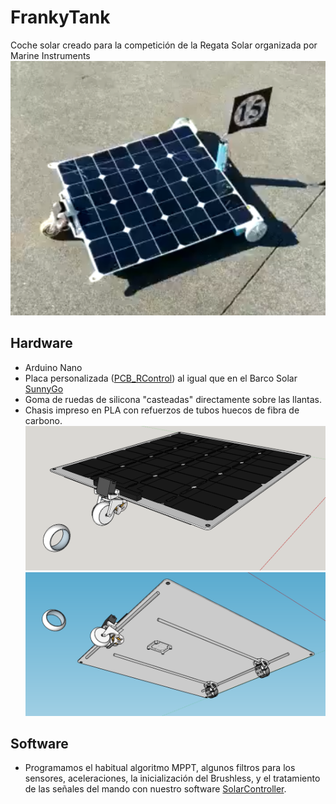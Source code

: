 # FrankyTank

Coche solar creado para la competición de la Regata Solar organizada por Marine Instruments
![FrankyTank 2019](./images/FrankyTank_2019_finish.png)

## Hardware
- Arduino Nano
- Placa personalizada ([PCB_RControl](https://github.com/OPRobots/PCB_RControl)) al igual que en el Barco Solar [SunnyGo](https://github.com/OPRobots/SunnyGo)
- Goma de ruedas de silicona "casteadas" directamente sobre las llantas.
- Chasis impreso en PLA con refuerzos de tubos huecos de fibra de carbono.
![FrankyTank 2022 Chasis](./images/FrankyTank_2022_3d_model.png "FrankyTank 2022 - Chasis")
![FrankyTank 2022 Chasis](./images/FrankyTank_2022_3d_model_2.png "FrankyTank 2022 - Chasis")

## Software
- Programamos el habitual algoritmo MPPT, algunos filtros para los sensores, aceleraciones, la inicialización del Brushless, y el tratamiento de las señales del mando con nuestro software [SolarController](https://github.com/OPRobots/SolarController).